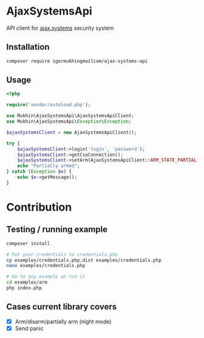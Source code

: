 # AjaxSystemsApi

API client for [ajax.systems](https://ajax.systems/) security system

## Installation

```bash
composer require igormukhingmailcom/ajax-systems-api
```

## Usage

```php
<?php

require('vendor/autoload.php');

use Mukhin\AjaxSystemsApi\AjaxSystemsApiClient;
use Mukhin\AjaxSystemsApi\Exception\Exception;

$ajaxSystemsClient = new AjaxSystemsApiClient();

try {
    $ajaxSystemsClient->login('login', 'password');
    $ajaxSystemsClient->getCsaConnection();
    $ajaxSystemsClient->setArm(AjaxSystemsApiClient::ARM_STATE_PARTIAL, 'hub id');
    echo "Partially armed";
} catch (Exception $e) {
    echo $e->getMessage();
}
```

# Contribution

## Testing / running example

```bash
composer install

# Put your credentials to credentials.php
cp examples/credentials.php.dist examples/credentials.php
nano examples/credentials.php

# Go to any example an run it
cd examples/arm
php index.php
```

## Cases current library covers

- [x] Arm/disarm/partially arm (night mode)
- [x] Send panic
